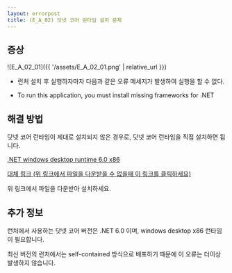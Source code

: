 ```yaml
---
layout: errorpost
title: (E_A_02) 닷넷 코어 런타임 설치 문제
---
```


## 증상

![E_A_02_01]({{ '/assets/E_A_02_01.png' | relative_url }})

- 런처 설치 후 실행하자마자 다음과 같은 오류 메세지가 발생하여 실행을 할 수 없다.

- To run this application, you must install missing frameworks for .NET

## 해결 방법

닷넷 코어 런타임이 제대로 설치되지 않은 경우로, 닷넷 코어 런타임을 직접 설치하면 됩니다.

[.NET windows desktop runtime 6.0 x86](https://download.visualstudio.microsoft.com/download/pr/7977218c-1a01-4b69-a8ec-9d9311a6de5b/4c74f995295be78a9ebe1d5fede8f7f3/windowsdesktop-runtime-6.0.1-win-x86.exe)

[대체 링크 (위 링크에서 파일을 다운받을 수 없을때 이 링크를 클릭하세요)](https://drive.google.com/file/d/1rm7jjT-z1GsWviqqtG8OaqfOH8ntc7dG/view?usp=sharing)

위 링크에서 파일을 다운받아 설치하세요.

## 추가 정보

런처에서 사용하는 닷넷 코어 버전은 .NET 6.0 이며, windows desktop x86 런타임이 필요합니다.

최신 버전의 런처에서는 self-contained 방식으로 배포하기 때문에 이 오류는 더이상 발생하지 않습니다. 
